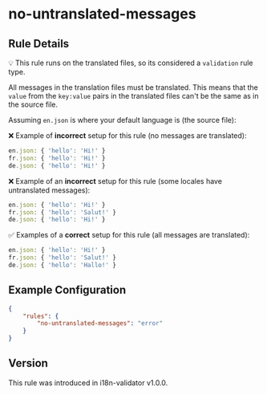 # no-untranslated-messages

## Rule Details

:bulb: This rule runs on the translated files, so its considered a `validation` rule type.

All messages in the translation files must be translated. This means that the `value` from the `key:value` pairs in the translated files can't be the same as in the source file.

Assuming `en.json` is where your default language is (the source file):

❌ Example of **incorrect** setup for this rule (no messages are translated):

```js
en.json: { 'hello': 'Hi!' }
fr.json: { 'hello': 'Hi!' }
de.json: { 'hello': 'Hi!' }
```

❌ Example of an **incorrect** setup for this rule (some locales have untranslated messages):

```js
en.json: { 'hello': 'Hi!' }
fr.json: { 'hello': 'Salut!' }
de.json: { 'hello': 'Hi!' }
```

✅ Examples of a **correct** setup for this rule (all messages are translated):

```js
en.json: { 'hello': 'Hi!' }
fr.json: { 'hello': 'Salut!' }
de.json: { 'hello': 'Hallo!' }
```

## Example Configuration

```json
{
	"rules": {
		"no-untranslated-messages": "error"
	}
}
```

## Version

This rule was introduced in i18n-validator v1.0.0.
